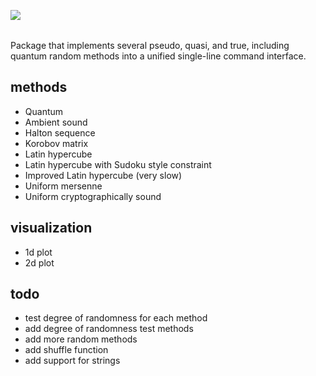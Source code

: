 <img src=https://image.ibb.co/b1P0de/Screen_Shot_2018_09_30_at_4_36_27_PM.png align=left><br><br>

Package that implements several pseudo, quasi, and true, including quantum random methods into a unified single-line command interface.

## methods

- Quantum
- Ambient sound
- Halton sequence
- Korobov matrix
- Latin hypercube
- Latin hypercube with Sudoku style constraint
- Improved Latin hypercube (very slow)
- Uniform mersenne
- Uniform cryptographically sound

## visualization

- 1d plot
- 2d plot

## todo

- test degree of randomness for each method
- add degree of randomness test methods
- add more random methods
- add shuffle function
- add support for strings
